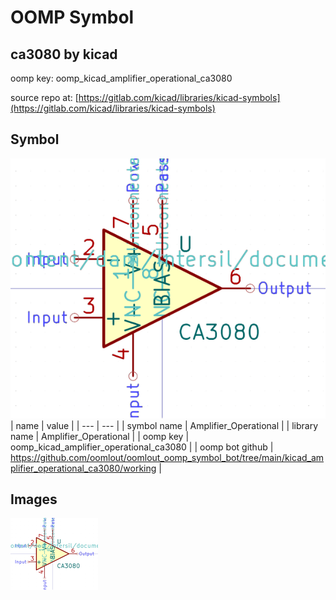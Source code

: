 # OOMP Symbol  
## ca3080  by kicad  
  
oomp key: oomp_kicad_amplifier_operational_ca3080  
  
source repo at: [https://gitlab.com/kicad/libraries/kicad-symbols](https://gitlab.com/kicad/libraries/kicad-symbols)  
## Symbol  
  
[![working.png](working_600.png)](working.png)  
| name | value | 
| --- | --- | 
| symbol name | Amplifier_Operational | 
| library name | Amplifier_Operational | 
| oomp key | oomp_kicad_amplifier_operational_ca3080 | 
| oomp bot github | https://github.com/oomlout/oomlout_oomp_symbol_bot/tree/main/kicad_amplifier_operational_ca3080/working | 
## Images  
  
[![working.png](working_140.png)](working.png)  
